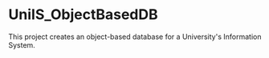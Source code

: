 # UniIS_ObjectBasedDB
This project creates an object-based database for a University's Information System.
